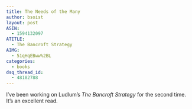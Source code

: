 ```yaml
---
title: The Needs of the Many
author: bsoist
layout: post
ASIN:
  - 1594132097
ATITLE:
  - The Bancroft Strategy
AIMG:
  - 51qHqEBww%2BL
categories:
  - books
dsq_thread_id:
  - 48182788
---
```

I&#8217;ve been working on Ludlum&#8217;s *The Bancroft Strategy* for the second time. It&#8217;s an excellent read.
